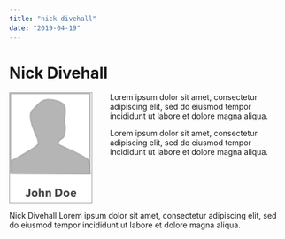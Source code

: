 ```yaml
---
title: "nick-divehall"
date: "2019-04-19"
---
```


# Nick Divehall

<div style="display: inline;">
<img src="nick-divehall.png"
     alt="Nick Divehall"
     style="float: left; margin-right: 2rem;" />
     
<p style="float: right;">
Nick Divehall
Lorem ipsum dolor sit amet, consectetur adipiscing elit, sed do eiusmod tempor incididunt ut 
labore et dolore magna aliqua. 
</p>
<p>
Lorem ipsum dolor sit amet, consectetur adipiscing elit, sed do eiusmod tempor incididunt ut 
labore et dolore magna aliqua. 
</p>
<p>
Lorem ipsum dolor sit amet, consectetur adipiscing elit, sed do eiusmod tempor incididunt ut 
labore et dolore magna aliqua. 
</p>
</div>

